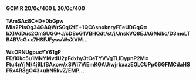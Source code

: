 #### GCM R 20/0c/400 L 20/0c/400
**TAmSAc8C+D+0bGpw**<br/>**MIa2PlsOg34GAQWrS0ql2fE+1QC6snoknryFEeUDGqQ=**<br/>**bXlVdDus2OmSUGG+J/cD8oG1VBHQdt/st/j/JnskVQ8EJAGMdkc/D3moLTB4BVcG+x7HSFJFyswWsXVM...**<br/><br/>
**WsORNUgpucYY61gP**<br/>**FD/i0kc5u1MNYMvdU2pFdxhy3tOeTYVVgTLIDypnP2M=**<br/>**Ftu4nYjM/4j9LfBAxow/xSWi7ViEmKGAU/wjrbxazEGLCUPp06GFMCdaHSF5x4R8gO43+uhN5kvZ/EMP...**